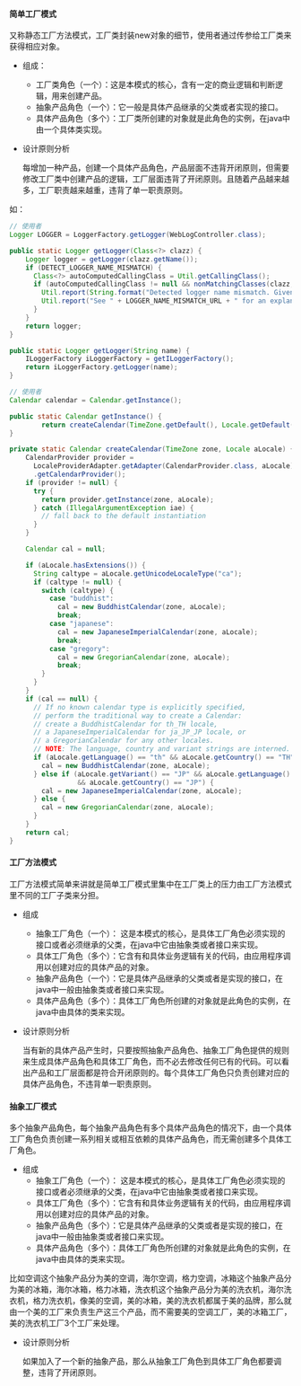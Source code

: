 #### 简单工厂模式

又称静态工厂方法模式，工厂类封装new对象的细节，使用者通过传参给工厂类来获得相应对象。

- 组成：
	- 工厂类角色（一个）：这是本模式的核心，含有一定的商业逻辑和判断逻辑，用来创建产品。
	- 抽象产品角色（一个）：它一般是具体产品继承的父类或者实现的接口。 
	- 具体产品角色（多个）：工厂类所创建的对象就是此角色的实例，在java中由一个具体类实现。 

- 设计原则分析

	每增加一种产品，创建一个具体产品角色，产品层面不违背开闭原则，但需要修改工厂类中创建产品的逻辑，工厂层面违背了开闭原则。且随着产品越来越多，工厂职责越来越重，违背了单一职责原则。

如：

```java
// 使用者
Logger LOGGER = LoggerFactory.getLogger(WebLogController.class);

public static Logger getLogger(Class<?> clazz) {
    Logger logger = getLogger(clazz.getName());
    if (DETECT_LOGGER_NAME_MISMATCH) {
      Class<?> autoComputedCallingClass = Util.getCallingClass();
      if (autoComputedCallingClass != null && nonMatchingClasses(clazz, autoComputedCallingClass)) {
        Util.report(String.format("Detected logger name mismatch. Given name: \"%s\"; computed name: \"%s\".", logger.getName(), autoComputedCallingClass.getName()));
        Util.report("See " + LOGGER_NAME_MISMATCH_URL + " for an explanation");
      }
    }
    return logger;
}

public static Logger getLogger(String name) {
    ILoggerFactory iLoggerFactory = getILoggerFactory();
    return iLoggerFactory.getLogger(name);
}
```

```java
// 使用者
Calendar calendar = Calendar.getInstance();

public static Calendar getInstance() {
        return createCalendar(TimeZone.getDefault(), Locale.getDefault(Locale.Category.FORMAT));
}	

private static Calendar createCalendar(TimeZone zone, Locale aLocale) {
    CalendarProvider provider =
      LocaleProviderAdapter.getAdapter(CalendarProvider.class, aLocale)
      .getCalendarProvider();
    if (provider != null) {
      try {
        return provider.getInstance(zone, aLocale);
      } catch (IllegalArgumentException iae) {
        // fall back to the default instantiation
      }
    }

    Calendar cal = null;

    if (aLocale.hasExtensions()) {
      String caltype = aLocale.getUnicodeLocaleType("ca");
      if (caltype != null) {
        switch (caltype) {
          case "buddhist":
            cal = new BuddhistCalendar(zone, aLocale);
            break;
          case "japanese":
            cal = new JapaneseImperialCalendar(zone, aLocale);
            break;
          case "gregory":
            cal = new GregorianCalendar(zone, aLocale);
            break;
        }
      }
    }
    if (cal == null) {
      // If no known calendar type is explicitly specified,
      // perform the traditional way to create a Calendar:
      // create a BuddhistCalendar for th_TH locale,
      // a JapaneseImperialCalendar for ja_JP_JP locale, or
      // a GregorianCalendar for any other locales.
      // NOTE: The language, country and variant strings are interned.
      if (aLocale.getLanguage() == "th" && aLocale.getCountry() == "TH") {
        cal = new BuddhistCalendar(zone, aLocale);
      } else if (aLocale.getVariant() == "JP" && aLocale.getLanguage() == "ja"
                 && aLocale.getCountry() == "JP") {
        cal = new JapaneseImperialCalendar(zone, aLocale);
      } else {
        cal = new GregorianCalendar(zone, aLocale);
      }
    }
    return cal;
}
```



#### 工厂方法模式

工厂方法模式简单来讲就是简单工厂模式里集中在工厂类上的压力由工厂方法模式里不同的工厂子类来分担。 

- 组成
	- 抽象工厂角色（一个）： 这是本模式的核心，是具体工厂角色必须实现的接口或者必须继承的父类，在java中它由抽象类或者接口来实现。 
	- 具体工厂角色（多个）：它含有和具体业务逻辑有关的代码，由应用程序调用以创建对应的具体产品的对象。 
	- 抽象产品角色（一个）：它是具体产品继承的父类或者是实现的接口，在java中一般由抽象类或者接口来实现。 
	- 具体产品角色（多个）：具体工厂角色所创建的对象就是此角色的实例，在java中由具体的类来实现。 

- 设计原则分析

	当有新的具体产品产生时，只要按照抽象产品角色、抽象工厂角色提供的规则来生成具体产品角色和具体工厂角色，而不必去修改任何已有的代码。可以看出产品和工厂层面都是符合开闭原则的。每个具体工厂角色只负责创建对应的具体产品角色，不违背单一职责原则。

  

#### 抽象工厂模式

多个抽象产品角色，每个抽象产品角色有多个具体产品角色的情况下，由一个具体工厂角色负责创建一系列相关或相互依赖的具体产品角色，而无需创建多个具体工厂角色。

- 组成
  - 抽象工厂角色（一个）： 这是本模式的核心，是具体工厂角色必须实现的接口或者必须继承的父类，在java中它由抽象类或者接口来实现。 
  - 具体工厂角色（多个）：它含有和具体业务逻辑有关的代码，由应用程序调用以创建对应的具体产品的对象。 
  - 抽象产品角色（多个）：它是具体产品继承的父类或者是实现的接口，在java中一般由抽象类或者接口来实现。 
  - 具体产品角色（多个）：具体工厂角色所创建的对象就是此角色的实例，在java中由具体的类来实现。 

比如空调这个抽象产品分为美的空调，海尔空调，格力空调，冰箱这个抽象产品分为美的冰箱，海尔冰箱，格力冰箱，洗衣机这个抽象产品分为美的洗衣机，海尔洗衣机，格力洗衣机，像美的空调，美的冰箱，美的洗衣机都属于美的品牌，那么就由一个美的工厂来负责生产这三个产品，而不需要美的空调工厂，美的冰箱工厂，美的洗衣机工厂3个工厂来处理。

- 设计原则分析

	如果加入了一个新的抽象产品，那么从抽象工厂角色到具体工厂角色都要调整，违背了开闭原则。
